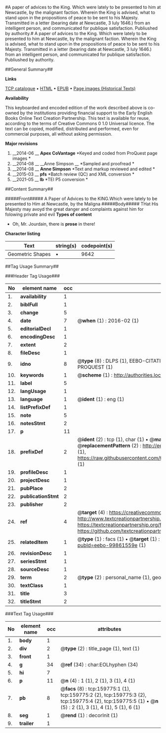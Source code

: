 #A paper of advices to the King. Which were lately to be presented to him at Newcastle, by the malignant faction. Wherein the King is advised, what to stand upon in the propositions of peace to be sent to his Majesty. Transmitted in a letter (bearing date at Newcastle, 3 Iuly 1646.) from an intelligent person, and communicated for publique satisfaction. Publiushed by authority.#
A paper of advices to the King. Which were lately to be presented to him at Newcastle, by the malignant faction. Wherein the King is advised, what to stand upon in the propositions of peace to be sent to his Majesty. Transmitted in a letter (bearing date at Newcastle, 3 Iuly 1646.) from an intelligent person, and communicated for publique satisfaction. Publiushed by authority.

##General Summary##

**Links**

[TCP catalogue](http://www.ota.ox.ac.uk/tcp/)  • 
[HTML](http://tei.it.ox.ac.uk/tcp/Texts-HTML/free/A90/A90826.html)  • 
[EPUB](http://tei.it.ox.ac.uk/tcp/Texts-EPUB/free/A90/A90826.epub) • 
[Page images (Historical Texts)](https://historicaltexts.jisc.ac.uk/eebo-99861559e)

**Availability**

This keyboarded and encoded edition of the work described above is co-owned by the
    institutions providing financial support to the Early English Books Online Text Creation
    Partnership. This text is available for reuse, according to the terms of  Creative Commons 0 1.0 Universal
    licence. The text can be copied, modified, distributed and performed, even for commercial
    purposes, all without asking permission.

**Major revisions**

1. __2014-06 __ __Apex CoVantage__ *Keyed and coded from ProQuest page images *
1. __2014-08 __ __Anne Simpson __ *Sampled and proofread *
1. __2014-08 __ __Anne Simpson__ *Text and markup reviewed and edited *
1. __2015-03 __ __pfs__ *Batch review (QC) and XML conversion *
1. __2021-05 __ __lb__ *TEI P5 conversion *

##Content Summary##

#####Front#####
A Paper of Advices to the KING.Which were lately to be presented to Him at Newcastle, by the Maligna
#####Body#####
THat His Majesty may avoyd the great danger and complaints against him for folowing private and evil
**Types of content**

  * Oh, Mr. Jourdain, there is **prose** in there!

**Character listing**


|Text|string(s)|codepoint(s)|
|---|---|---|
|Geometric Shapes|▪|9642|

##Tag Usage Summary##

###Header Tag Usage###

|No|element name|occ|attributes|
|---|---|---|---|
|1.|__availability__|1||
|2.|__biblFull__|1||
|3.|__change__|5||
|4.|__date__|7| @__when__ (1) : 2016-02 (1)|
|5.|__editorialDecl__|1||
|6.|__encodingDesc__|1||
|7.|__extent__|2||
|8.|__fileDesc__|1||
|9.|__idno__|8| @__type__ (8) : DLPS (1), EEBO-CITATION (1), VID (1), EEBO-PROQUEST (1), STC (3), PROQUEST (1)|
|10.|__keywords__|1| @__scheme__ (1) : http://authorities.loc.gov/ (1)|
|11.|__label__|5||
|12.|__langUsage__|1||
|13.|__language__|1| @__ident__ (1) : eng (1)|
|14.|__listPrefixDef__|1||
|15.|__note__|5||
|16.|__notesStmt__|2||
|17.|__p__|11||
|18.|__prefixDef__|2| @__ident__ (2) : tcp (1), char (1)  •  @__matchPattern__ (2) : ([0-9\-]+):([0-9IVX]+) (1), (.+) (1)  •  @__replacementPattern__ (2) : http://eebo.chadwyck.com/downloadtiff?vid=$1&page=$2 (1), https://raw.githubusercontent.com/textcreationpartnership/Texts/master/tcpchars.xml#$1 (1)|
|19.|__profileDesc__|1||
|20.|__projectDesc__|1||
|21.|__pubPlace__|2||
|22.|__publicationStmt__|2||
|23.|__publisher__|2||
|24.|__ref__|4| @__target__ (4) : https://creativecommons.org/publicdomain/zero/1.0/ (1), http://www.textcreationpartnership.org/docs/. (1), https://textcreationpartnership.org/faq/#faq05 (1), https://github.com/textcreationpartnership (1)|
|25.|__relatedItem__|1| @__type__ (1) : facs (1)  •  @__target__ (1) : https://data.historicaltexts.jisc.ac.uk/view?pubId=eebo-99861559e (1)|
|26.|__revisionDesc__|1||
|27.|__seriesStmt__|1||
|28.|__sourceDesc__|1||
|29.|__term__|2| @__type__ (2) : personal_name (1), geographic_name (1)|
|30.|__textClass__|1||
|31.|__title__|3||
|32.|__titleStmt__|2||


###Text Tag Usage###

|No|element name|occ|attributes|
|---|---|---|---|
|1.|__body__|1||
|2.|__div__|2| @__type__ (2) : title_page (1), text (1)|
|3.|__front__|1||
|4.|__g__|34| @__ref__ (34) : char:EOLhyphen (34)|
|5.|__hi__|7||
|6.|__p__|11| @__n__ (4) : 1 (1), 2 (1), 3 (1), 4 (1)|
|7.|__pb__|8| @__facs__ (8) : tcp:159775:1 (1), tcp:159775:2 (2), tcp:159775:3 (2), tcp:159775:4 (2), tcp:159775:5 (1)  •  @__n__ (5) : 2 (1), 3 (1), 4 (1), 5 (1), 6 (1)|
|8.|__seg__|1| @__rend__ (1) : decorInit (1)|
|9.|__trailer__|1||
